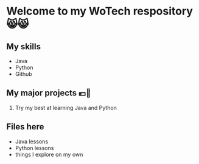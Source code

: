 # Welcome to my WoTech respository 😸😸
## My skills
- Java
- Python
- Github

## My major projects 💶🫰
1. Try my best at learning Java and Python

## Files here
- Java lessons
- Python lessons
- things I explore on my own

